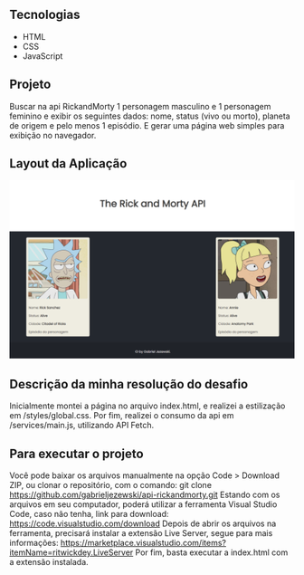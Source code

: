 ## Tecnologias

- HTML
- CSS
- JavaScript

## Projeto

Buscar na api <a href="https://rickandmortyapi.com/documentation"></a> RickandMorty 1 personagem masculino e 1 personagem feminino e exibir os seguintes dados: nome, status (vivo ou morto), planeta de origem e pelo menos 1 episódio. E gerar uma página web simples para exibição no navegador.

## Layout da Aplicação

<img alt="Layout" src="/images/layout.png" width="1000px" />

## Descrição da minha resolução do desafio

Inicialmente montei a página no arquivo index.html, e realizei a estilização em /styles/global.css. Por fim, realizei o consumo da api em /services/main.js, utilizando API Fetch.

## Para executar o projeto

Você pode baixar os arquivos manualmente na opção Code > Download ZIP, ou clonar o repositório, com o comando: git clone https://github.com/gabrieljezewski/api-rickandmorty.git
Estando com os arquivos em seu computador, poderá utilizar a ferramenta Visual Studio Code, caso não tenha, link para download: https://code.visualstudio.com/download
Depois de abrir os arquivos na ferramenta, precisará instalar a extensão Live Server, segue para mais informações: https://marketplace.visualstudio.com/items?itemName=ritwickdey.LiveServer
Por fim, basta executar a index.html com a extensão instalada.
